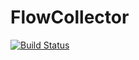 # FlowCollector
[![Build Status](https://travis-ci.org/x3mSpeedy/FlowCollector.svg?branch=master)](https://travis-ci.org/x3mSpeedy/FlowCollector)
